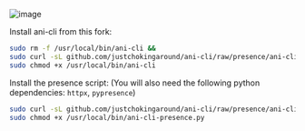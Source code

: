 ![image](https://github.com/justchokingaround/ani-cli/assets/44473782/2c761436-d5e1-4392-853b-e6eec7ea9d5a)


Install ani-cli from this fork:
```sh
sudo rm -f /usr/local/bin/ani-cli &&
sudo curl -sL github.com/justchokingaround/ani-cli/raw/presence/ani-cli -o /usr/local/bin/ani-cli &&
sudo chmod +x /usr/local/bin/ani-cli
```

Install the presence script:
(You will also need the following python dependencies: `httpx`, `pypresence`)
```sh
sudo curl -sL github.com/justchokingaround/ani-cli/raw/presence/ani-cli-presence.py -o /usr/local/bin/ani-cli-presence.py &&
sudo chmod +x /usr/local/bin/ani-cli-presence.py
```
